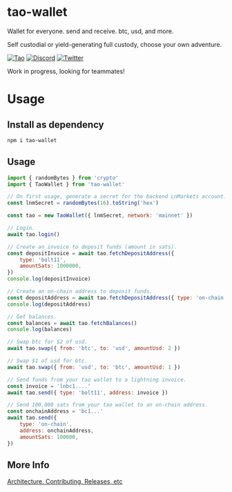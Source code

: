 # tao-wallet

Wallet for everyone. send and receive. btc, usd, and more.

Self custodial or yield-generating full custody, choose your own adventure.

[![Tao](https://img.shields.io/badge/License-MIT-brightgreen)](https://github.com/dannydeezy/tao-wallet/blob/main/LICENSE.md)
[![Discord](https://img.shields.io/discord/539606376339734558.svg?label=discord&logo=discord&logoColor=white)](https://discord.gg/nmTNNtGgKK)
[![Twitter](https://img.shields.io/twitter/url?style=social&url=https%3A%2F%2Ftwitter.com%2Ftaowallet)](https://twitter.com/taowallet)

Work in progress, looking for teammates!

# Usage

## Install as dependency

```sh
npm i tao-wallet
```

## Usage

```javascript
import { randomBytes } from 'crypto'
import { TaoWallet } from 'tao-wallet'

// On first usage, generate a secret for the backend LnMarkets account.
const lnmSecret = randomBytes(16).toString('hex')

const tao = new TaoWallet({ lnmSecret, network: 'mainnet' })

// Login.
await tao.login()

// Create an invoice to deposit funds (amount in sats).
const depositInvoice = await tao.fetchDepositAddress({
	type: 'bolt11',
	amountSats: 1000000,
})
console.log(depositInvoice)

// Create an on-chain address to deposit funds.
const depositAddress = await tao.fetchDepositAddress({ type: 'on-chain' })
console.log(depositAddress)

// Get balances.
const balances = await tao.fetchBalances()
console.log(balances)

// Swap btc for $2 of usd.
await tao.swap({ from: 'btc', to: 'usd', amountUsd: 2 })

// Swap $1 of usd for btc.
await tao.swap({ from: 'usd', to: 'btc', amountUsd: 1 })

// Send funds from your tao wallet to a lightning invoice.
const invoice = 'lnbc1....'
await tao.send({ type: 'bolt11', address: invoice })

// Send 100,000 sats from your tao wallet to an on-chain address.
const onchainAddress = 'bc1...'
await tao.send({
	type: 'on-chain',
	address: onchainAddress,
	amountSats: 100000,
})
```

## More Info

[Architecture, Contributing, Releases, etc](INFO.md)
